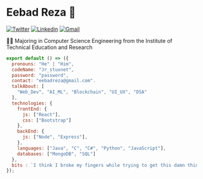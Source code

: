 # Eebad Reza 🤖

[![Twitter](https://img.shields.io/badge/-Twitter-222222?style=flat-square&logo=twitter&logoColor=white&link=https://twitter.com/Jr_stuxnet/)](https://twitter.com/Jr_stuxnet/)
[![Linkedin](https://img.shields.io/badge/-LinkedIn-222222?style=flat-square&logo=Linkedin&logoColor=white&link=https://www.linkedin.com/in/eebadreza/)](https://www.linkedin.com/in/eebadreza/)
[![Gmail](https://img.shields.io/badge/-Gmail-222222?style=flat-square&logo=Gmail&logoColor=white&link=https://mail.google.com/mail/u/0/?tab=rm&ogbl#inbox?compose=new)](https://mail.google.com/mail/u/0/?tab=rm&ogbl#inbox?compose=new)


👨‍🎓 Majoring in Computer Science Engineering from the Institute of Technical Education and Research

```js
export default () => ({
  pronouns: "He" | "Him",
  codeName: "Jr_stuxnet",
  password: "password",
  contact: "eebadreza@gmail.com".
  talkAbout: [
    "Web_Dev", "AI_ML", "Blockchain", "UI_UX", "DSA"
  ],
  technologies: {
    frontEnd: {
      js: ["React"],
      css: ["Bootstrap"]
    },
    backEnd: {
      js: ["Node", "Express"],
    },
    languages: ["Java", "C", "C#", "Python", "JavaScript"],
    databases: ["MongoDB", "SQL"]
  },
  bits : `I think I broke my fingers while trying to get this damn thing running ${codeName}!`
});
```
